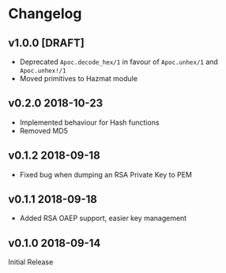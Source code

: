 # Changelog

## v1.0.0 [DRAFT]

* Deprecated `Apoc.decode_hex/1` in favour of `Apoc.unhex/1` and `Apoc.unhex!/1`
* Moved primitives to Hazmat module

## v0.2.0 2018-10-23

* Implemented behaviour for Hash functions
* Removed MD5

## v0.1.2 2018-09-18

* Fixed bug when dumping an RSA Private Key to PEM

## v0.1.1 2018-09-18

* Added RSA OAEP support, easier key management

## v0.1.0 2018-09-14

Initial Release

